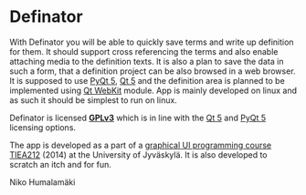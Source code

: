 
# Definator


With Definator you will be able to quickly save terms and write up definition
for them. It should support cross referencing the terms and also enable
attaching media to the definition texts. It is also a plan to save the data in
such a form, that a definition project can be also browsed in a web browser. It
is supposed to use [PyQt 5](http://www.riverbankcomputing.co.uk/software/pyqt/intro), [Qt 5](http://qt-project.org/qt5) and the definition area is planned to be
implemented using [Qt WebKit](http://qt-project.org/doc/qt-5/qtwebkit-index.html) module.  App is mainly developed on linux and as
such it should be simplest to run on linux.


Definator is licensed **[GPLv3](http://www.gnu.org/licenses/gpl-3.0.txt)** which
is in line with the [Qt 5](http://qt-project.org/doc/qt-5/licensing.html) and [PyQt 5](http://www.riverbankcomputing.co.uk/software/pyqt/license) licensing options.

The app is developed as a part of a
[graphical UI programming course TIEA212](http://appro.mit.jyu.fi/gko/) (2014)
at the University of Jyväskylä. It is also developed to scratch an itch and for
fun.

Niko Humalamäki <nikohuma at gmail.com>

